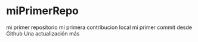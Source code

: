 # miPrimerRepo
mi primer repositorio
mi primera contribucion local
mi primer commit desde Github
Una actualización más
